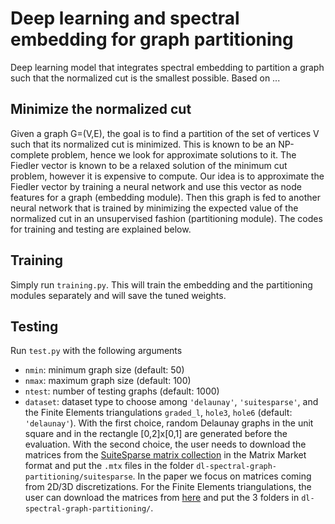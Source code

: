 # Deep learning and spectral embedding for graph partitioning

Deep learning model that integrates spectral embedding to partition a graph such that the normalized cut is the smallest possible. Based on ...

## Minimize the normalized cut

Given a graph G=(V,E), the goal is to find a partition of the set of vertices V such that its normalized cut is minimized. This is known to be an NP-complete problem, hence we look for approximate solutions to it. The Fiedler vector is known to be a relaxed solution of the minimum cut problem, however it is expensive to compute. Our idea is to approximate the Fiedler vector by training a neural network and use this vector as node features for a graph (embedding module). Then this graph is fed to another neural network that is trained by minimizing the expected value of the normalized cut in an unsupervised fashion (partitioning module). The codes for training and testing are explained below.

## Training

Simply run ``training.py``. This will train the embedding and the partitioning modules separately and will save the tuned weights.

## Testing

Run ``test.py`` with the following arguments
- ``nmin``: minimum graph size (default: 50)
- ``nmax``: maximum graph size (default: 100)
- ``ntest``: number of testing graphs (default: 1000)
- ``dataset``: dataset type to choose among ``'delaunay'``, ``'suitesparse'``, and the Finite Elements triangulations ``graded_l``, ``hole3``, ``hole6`` (default: ``'delaunay'``). With the first choice, random Delaunay graphs in the unit square and in the rectangle [0,2]x[0,1] are generated before the evaluation. With the second choice, the user needs to download the matrices from the [SuiteSparse matrix collection](https://sparse.tamu.edu/) in the Matrix Market format and put the ``.mtx`` files in the folder ``dl-spectral-graph-partitioning/suitesparse``. In the paper we focus on matrices coming from 2D/3D discretizations. For the Finite Elements triangulations, the user can download the matrices from [here](https://portal.nersc.gov/project/sparse/strumpack/fe_triangulations.tar.xz) and put the 3 folders in ``dl-spectral-graph-partitioning/``.

